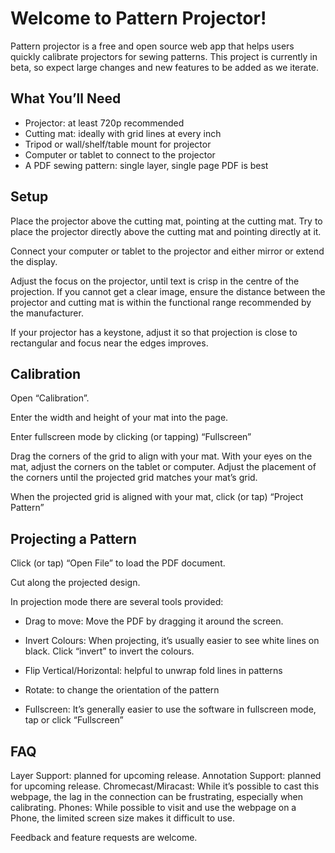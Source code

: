 # Welcome to Pattern Projector!

Pattern projector is a free and open source web app that helps users quickly calibrate projectors for sewing patterns. This project is currently in beta, so expect large changes and new features to be added as we iterate.

## What You’ll Need

* Projector: at least 720p recommended
* Cutting mat: ideally with grid lines at every inch
* Tripod or wall/shelf/table mount for projector
* Computer or tablet to connect to the projector
* A PDF sewing pattern: single layer, single page PDF is best

## Setup

Place the projector above the cutting mat, pointing at the cutting mat. Try to place the projector directly above the cutting mat and pointing directly at it.

Connect your computer or tablet to the projector and either mirror or extend the display.

Adjust the focus on the projector, until text is crisp in the centre of the projection.  If you cannot get a clear image, ensure the distance between the projector and cutting mat is within the functional range recommended  by the manufacturer.

If your projector has a keystone, adjust it so that projection is close to rectangular and focus near the edges improves.

## Calibration

Open “Calibration”.

Enter the width and height of your mat into the page.

Enter fullscreen mode by clicking (or tapping) “Fullscreen”

Drag the corners of the grid to align with your mat. With your eyes on the mat, adjust the corners on the tablet or computer.
Adjust the placement of the corners until the projected grid matches your mat’s grid.

When the projected grid is aligned with your mat, click (or tap) “Project Pattern”

## Projecting a Pattern

Click (or tap) “Open File” to load the  PDF document.

Cut along the projected design.

In projection mode there are several tools provided:

* Drag to move: Move the PDF by dragging it around the screen.

* Invert Colours: When projecting, it’s usually easier to see white lines on black. Click “invert” to invert the colours.

* Flip Vertical/Horizontal: helpful to unwrap fold lines in patterns

* Rotate: to change the orientation of the pattern

* Fullscreen: It’s generally easier to use the software in fullscreen mode, tap or click “Fullscreen”

## FAQ

Layer Support: planned for upcoming release.
Annotation Support: planned for upcoming release.
Chromecast/Miracast: While it’s possible to cast this webpage, the lag in the connection can be frustrating, especially when calibrating.
Phones: While possible to visit and use the webpage on a Phone, the limited screen size makes it difficult to use.

Feedback and feature requests are welcome.
